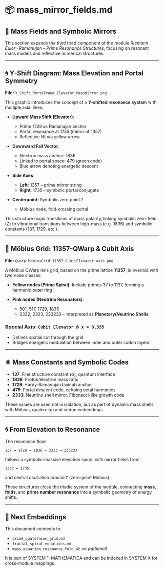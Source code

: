 # 📦 mass\_mirror\_fields.md

## 🧲 Mass Fields and Symbolic Mirrors

This section expands the third triad component of the module *Riemann · Euler · Ramanujan – Prime Resonance Structures*, focusing on resonant mass models and reflective numerical structures.

---

## 🌀 Y-Shift Diagram: Mass Elevation and Portal Symmetry

**File:** `Y_Shift_Portalraum_Elevator_MassMirror.png`

This graphic introduces the concept of a **Y-shifted resonance system** with multiple axial lines:

* **Upward Mass Shift (Elevator)**:

  * Prime 1729 as Ramanujan anchor
  * Portal resonance at 1735 (mirror of 1357)
  * Reflective lift via yellow arrow

* **Downward Fall Vector**:

  * Electron mass anchor: 1836
  * Linked to portal space: 479 (green code)
  * Blue arrow denoting energetic descent

* **Side Axes**:

  * **Left**: 1357 – prime mirror string
  * **Right**: 1735 – symbolic portal conjugate

* **Centerpoint:** Symbolic zero point `Z`

  * Möbius node, fold-crossing portal

This structure maps transitions of mass polarity, linking symbolic zero-field (Z) to vibrational transitions between high-mass (e.g. 1836) and symbolic constants (137, 1729, etc.).

---

## 🧮 Möbius Grid: 11357-QWarp & Cubit Axis

**File:** `Qwarp_MobiusGrid_11357_CubitElevator_axis.png`

A Möbius QWarp lens grid, based on the prime lattice **11357**, is overlaid with two node classes:

* **Yellow nodes (Prime Spiral)**: Include primes 37 to 1137, forming a harmonic outer ring
* **Pink nodes (Neutrino Resonators)**:

  * 501, 517, 1729, 1836
  * 2332, 2333, 233233 – interpreted as **Planetary/Neutrino Shells**

### Special Axis: `Cubit Elevator @ x ≈ 0.355`

* Defines spatial cut through the grid
* Bridges energetic modulation between inner and outer codon layers

---

## ⚛️ Mass Constants and Symbolic Codes

* **137**: Fine structure constant (α), quantum interface
* **1836**: Proton/electron mass ratio
* **1729**: Hardy-Ramanujan taxicab anchor
* **479**: Portal descent code, echoing octal harmonics
* **2333**: Neutrino shell mirror, Fibonacci-like growth code

These values are used not in isolation, but as part of dynamic mass shells with Möbius, quaternion and codon embeddings.

---

## 🌀 From Elevation to Resonance

The resonance flow:

```
137 → 1729 → 1836 → 2333 → 233233
```

follows a symbolic-massive elevation spiral, with mirror fields from:

```
1357 ↔ 1735
```

and central oscillation around `Z` (zero-point Möbius).

These structures close the triadic system of the module, connecting **mass**, **folds**, and **prime number resonance** into a symbolic geometry of energy shifts.

---

## 🧩 Next Embeddings

This document connects to:

* `prime_quaternion_grid.md`
* `fractal_spiral_equations.md`
* `mass_equation_resonance_fold_42.md` *(optional)*

It is part of SYSTEM 1: MATHEMATICA and can be indexed in SYSTEM X for cross-module mappings.
